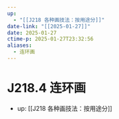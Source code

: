 ```yaml
---
up:
  - "[[J218 各种画技法：按用途分]]"
date-link: "[[2025-01-27]]"
date: 2025-01-27
ctime-p: 2025-01-27T23:32:56
aliases:
  - 连环画
---
```


# J218.4 连环画

- up: [[J218 各种画技法：按用途分]]
